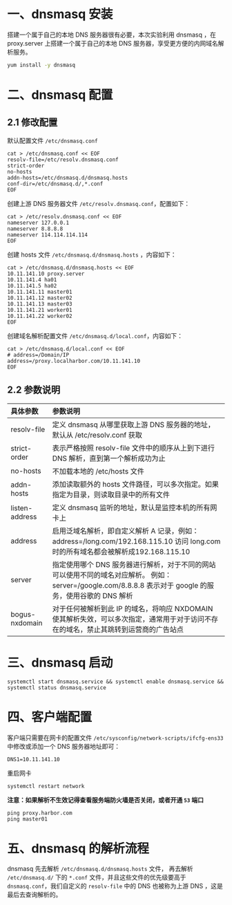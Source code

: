 # 一、dnsmasq 安装 

搭建一个属于自己的本地 DNS 服务器很有必要，本次实验利用 dnsmasq ，在 proxy.server 上搭建一个属于自己的本地 DNS 服务器，享受更方便的内网域名解析服务。

```bash
yum install -y dnsmasq
```

# 二、dnsmasq 配置

## 2.1 修改配置 

默认配置文件  `/etc/dnsmasq.conf`

```shell
cat > /etc/dnsmasq.conf << EOF
resolv-file=/etc/resolv.dnsmasq.conf
strict-order
no-hosts
addn-hosts=/etc/dnsmasq.d/dnsmasq.hosts
conf-dir=/etc/dnsmasq.d/,*.conf
EOF
```

创建上游 DNS 服务器文件  `/etc/resolv.dnsmasq.conf`，配置如下：

```shell
cat > /etc/resolv.dnsmasq.conf << EOF
nameserver 127.0.0.1
nameserver 8.8.8.8
nameserver 114.114.114.114
EOF
```

创建 hosts 文件  `/etc/dnsmasq.d/dnsmasq.hosts` ，内容如下：

```shell
cat > /etc/dnsmasq.d/dnsmasq.hosts << EOF
10.11.141.10 proxy.server
10.11.141.4 ha01
10.11.141.5 ha02
10.11.141.11 master01
10.11.141.12 master02
10.11.141.13 master03
10.11.141.21 worker01
10.11.141.22 worker02
EOF
```

创建域名解析配置文件  `/etc/dnsmasq.d/local.conf`，内容如下：

```shell
cat > /etc/dnsmasq.d/local.conf << EOF
# address=/Domain/IP
address=/proxy.localharbor.com/10.11.141.10
EOF
```

## 2.2 参数说明

| 具体参数       | 参数说明                                                     |
| :------------- | :----------------------------------------------------------- |
| resolv-file    | 定义 dnsmasq 从哪里获取上游 DNS 服务器的地址， 默认从 /etc/resolv.conf 获取 |
| strict-order   | 表示严格按照 resolv-file 文件中的顺序从上到下进行 DNS 解析，直到第一个解析成功为止 |
| no-hosts       | 不加载本地的 /etc/hosts 文件                                 |
| addn-hosts     | 添加读取额外的 hosts 文件路径，可以多次指定。如果指定为目录，则读取目录中的所有文件 |
| listen-address | 定义 dnsmasq 监听的地址，默认是监控本机的所有网卡上          |
| address        | 启用泛域名解析，即自定义解析 A 记录，例如：address=/long.com/192.168.115.10 访问 long.com 时的所有域名都会被解析成192.168.115.10 |
| server         | 指定使用哪个 DNS 服务器进行解析，对于不同的网站可以使用不同的域名对应解析。 例如：server=/google.com/8.8.8.8  表示对于 google 的服务，使用谷歌的 DNS 解析 |
| bogus-nxdomain | 对于任何被解析到此 IP 的域名，将响应 NXDOMAIN 使其解析失效，可以多次指定，通常用于对于访问不存在的域名，禁止其跳转到运营商的广告站点 |

# 三、dnsmasq 启动

```shell
systemctl start dnsmasq.service && systemctl enable dnsmasq.service && systemctl status dnsmasq.service
```

# 四、客户端配置

客户端只需要在网卡的配置文件 `/etc/sysconfig/network-scripts/ifcfg-ens33` 中修改或添加一个 DNS 服务器地址即可：

```shell
DNS1=10.11.141.10
```

重启网卡

```shell
systemctl restart network
```

**注意：如果解析不生效记得查看服务端防火墙是否关闭，或者开通 `53` 端口**

```shell
ping proxy.harbor.com
ping master01
```

# 五、dnsmasq 的解析流程

dnsmasq 先去解析 `/etc/dnsmasq.d/dnsmasq.hosts` 文件， 再去解析 `/etc/dnsmasq.d/` 下的 `*.conf` 文件，并且这些文件的优先级要高于 `dnsmasq.conf`，我们自定义的 `resolv-file` 中的 DNS 也被称为上游 DNS ，这是最后去查询解析的。
